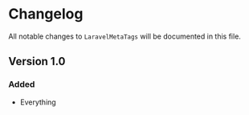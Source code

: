 # Changelog

All notable changes to `LaravelMetaTags` will be documented in this file.

## Version 1.0

### Added
- Everything
